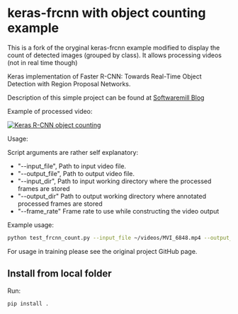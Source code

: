 # keras-frcnn with object counting example

This is a fork of the oryginal keras-frcnn example modified to display the count of detected images (grouped by class). It allows processing videos (not in real time though)

Keras implementation of Faster R-CNN: Towards Real-Time Object Detection with Region Proposal Networks.

Description of this simple project can be found at [Softwaremill Blog](http://www.softwaremill.com/counting-objects-with-faster-rcnn)

Example of processed video:

[![Keras R-CNN object counting](https://img.youtube.com/vi/z2wQBNDYRXg/0.jpg)](https://www.youtube.com/embed/z2wQBNDYRXg)


Usage:

Script arguments are rather self explanatory:

- "--input_file", Path to input video file.
- "--output_file", Path to output video file.
- "--input_dir", Path to input working directory where the processed frames are stored
- "--output_dir" Path to output working directory where annotated processed frames are stored
- "--frame_rate" Frame rate to use while constructing the video output

Example usage:

```bash
python test_frcnn_count.py --input_file ~/videos/MVI_6848.mp4 --output_file ~/output4.mp4 --frame_rate=25
```

For usage in training please see the original project GitHub page.

## Install from local folder

Run: 
```bash
pip install .
```
